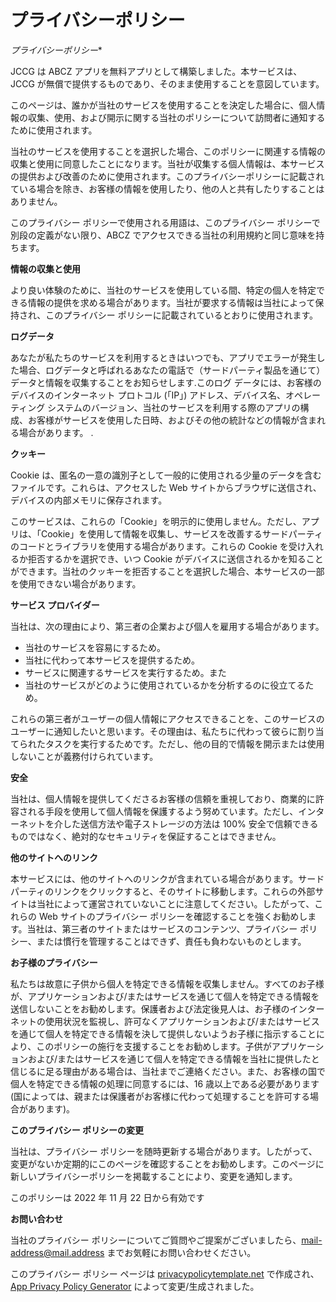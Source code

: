 # プライバシーポリシー
*プライバシーポリシー**

JCCG は ABCZ アプリを無料アプリとして構築しました。本サービスは、JCCG が無償で提供するものであり、そのまま使用することを意図しています。

このページは、誰かが当社のサービスを使用することを決定した場合に、個人情報の収集、使用、および開示に関する当社のポリシーについて訪問者に通知するために使用されます。

当社のサービスを使用することを選択した場合、このポリシーに関連する情報の収集と使用に同意したことになります。当社が収集する個人情報は、本サービスの提供および改善のために使用されます。このプライバシーポリシーに記載されている場合を除き、お客様の情報を使用したり、他の人と共有したりすることはありません。

このプライバシー ポリシーで使用される用語は、このプライバシー ポリシーで別段の定義がない限り、ABCZ でアクセスできる当社の利用規約と同じ意味を持ちます。

**情報の収集と使用**

より良い体験のために、当社のサービスを使用している間、特定の個人を特定できる情報の提供を求める場合があります。当社が要求する情報は当社によって保持され、このプライバシー ポリシーに記載されているとおりに使用されます。

**ログデータ**

あなたが私たちのサービスを利用するときはいつでも、アプリでエラーが発生した場合、ログデータと呼ばれるあなたの電話で（サードパーティ製品を通じて）データと情報を収集することをお知らせします.このログ データには、お客様のデバイスのインターネット プロトコル (「IP」) アドレス、デバイス名、オペレーティング システムのバージョン、当社のサービスを利用する際のアプリの構成、お客様がサービスを使用した日時、およびその他の統計などの情報が含まれる場合があります。 .

**クッキー**

Cookie は、匿名の一意の識別子として一般的に使用される少量のデータを含むファイルです。これらは、アクセスした Web サイトからブラウザに送信され、デバイスの内部メモリに保存されます。

このサービスは、これらの「Cookie」を明示的に使用しません。ただし、アプリは、「Cookie」を使用して情報を収集し、サービスを改善するサードパーティのコードとライブラリを使用する場合があります。これらの Cookie を受け入れるか拒否するかを選択でき、いつ Cookie がデバイスに送信されるかを知ることができます。当社のクッキーを拒否することを選択した場合、本サービスの一部を使用できない場合があります。

**サービス プロバイダー**

当社は、次の理由により、第三者の企業および個人を雇用する場合があります。

* 当社のサービスを容易にするため。
* 当社に代わって本サービスを提供するため。
* サービスに関連するサービスを実行するため。また
* 当社のサービスがどのように使用されているかを分析するのに役立てるため。

これらの第三者がユーザーの個人情報にアクセスできることを、このサービスのユーザーに通知したいと思います。その理由は、私たちに代わって彼らに割り当てられたタスクを実行するためです。ただし、他の目的で情報を開示または使用しないことが義務付けられています。

**安全**

当社は、個人情報を提供してくださるお客様の信頼を重視しており、商業的に許容される手段を使用して個人情報を保護するよう努めています。ただし、インターネットを介した送信方法や電子ストレージの方法は 100% 安全で信頼できるものではなく、絶対的なセキュリティを保証することはできません。

**他のサイトへのリンク**

本サービスには、他のサイトへのリンクが含まれている場合があります。サードパーティのリンクをクリックすると、そのサイトに移動します。これらの外部サイトは当社によって運営されていないことに注意してください。したがって、これらの Web サイトのプライバシー ポリシーを確認することを強くお勧めします。当社は、第三者のサイトまたはサービスのコンテンツ、プライバシー ポリシー、または慣行を管理することはできず、責任も負わないものとします。

**お子様のプライバシー**

私たちは故意に子供から個人を特定できる情報を収集しません。すべてのお子様が、アプリケーションおよび/またはサービスを通じて個人を特定できる情報を送信しないことをお勧めします。保護者および法定後見人は、お子様のインターネットの使用状況を監視し、許可なくアプリケーションおよび/またはサービスを通じて個人を特定できる情報を決して提供しないようお子様に指示することにより、このポリシーの施行を支援することをお勧めします。子供がアプリケーションおよび/またはサービスを通じて個人を特定できる情報を当社に提供したと信じるに足る理由がある場合は、当社までご連絡ください。また、お客様の国で個人を特定できる情報の処理に同意するには、16 歳以上である必要があります (国によっては、親または保護者がお客様に代わって処理することを許可する場合があります)。

**このプライバシー ポリシーの変更**

当社は、プライバシー ポリシーを随時更新する場合があります。したがって、変更がないか定期的にこのページを確認することをお勧めします。このページに新しいプライバシーポリシーを掲載することにより、変更を通知します。

このポリシーは 2022 年 11 月 22 日から有効です

**お問い合わせ**

当社のプライバシー ポリシーについてご質問やご提案がございましたら、mail-address@mail.address までお気軽にお問い合わせください。

このプライバシー ポリシー ページは [privacypolicytemplate.net](https://privacypolicytemplate.net) で作成され、[App Privacy Policy Generator](https://app-privacy-policy-generator.nisrulz.com/) によって変更/生成されました。
